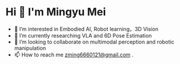 # Hi 👋 I'm Mingyu Mei

- 👀 I’m interested in Embodied AI, Robot learning，3D Vision
- 🌱 I’m currently researching  VLA and 6D Pose Estimation
- 💞️ I’m looking to collaborate on multimodal perception and robotic manipulation
- 📫 How to reach me zming6660121@gmail.com
.

<!---
zming-Mei/zming-Mei is a ✨ special ✨ repository because its `README.md` (this file) appears on your GitHub profile.
You can click the Preview link to take a look at your changes.
--->
